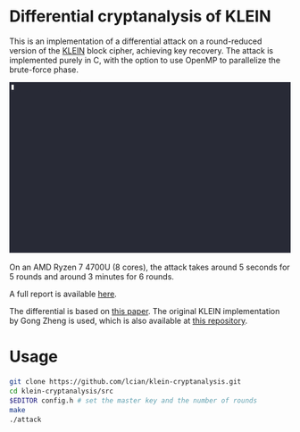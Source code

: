 
# Differential cryptanalysis of KLEIN

This is an implementation of a differential attack on a round-reduced version of the [KLEIN](https://link.springer.com/chapter/10.1007/978-3-642-25286-0_1) block cipher, achieving key recovery.
The attack is implemented purely in C, with the option to use OpenMP to parallelize the brute-force phase.

![](./media/demo.gif)

On an AMD Ryzen 7 4700U (8 cores), the attack takes around 5 seconds for 5 rounds and around 3 minutes for 6 rounds.

A full report is available [here](report.pdf).

The differential is based on [this paper](https://eprint.iacr.org/2014/090).
The original KLEIN implementation by Gong Zheng is used, which is also available at [this repository](https://github.com/GongZheng/KLEIN).

# Usage

```sh
git clone https://github.com/lcian/klein-cryptanalysis.git
cd klein-cryptanalysis/src
$EDITOR config.h # set the master key and the number of rounds
make
./attack
```

